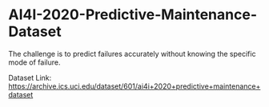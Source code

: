 # AI4I-2020-Predictive-Maintenance-Dataset
The challenge is to predict failures accurately without knowing the specific mode of failure.

Dataset Link: https://archive.ics.uci.edu/dataset/601/ai4i+2020+predictive+maintenance+dataset
